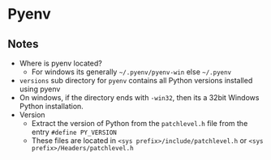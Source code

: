 # Pyenv

## Notes

- Where is pyenv located?
  - For windows its generally `~/.pyenv/pyenv-win` else `~/.pyenv`
- `versions` sub directory for `pyenv` contains all Python versions installed using pyenv
- On windows, if the directory ends with `-win32`, then its a 32bit Windows Python installation.
- Version
  - Extract the version of Python from the `patchlevel.h` file from the entry `#define PY_VERSION`
  - These files are located in `<sys prefix>/include/patchlevel.h` or `<sys prefix>/Headers/patchlevel.h`
